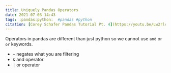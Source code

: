 ```yaml
---
title: Uniquely Pandas Operators
date: 2021-07-03 14:43
tags: :pandas:python:  #pandas #python
citation: [Corey Schafer Pandas Tutorial Pt. 4](https://youtu.be/Lw2rlcxScZY)
---
```

Operators in pandas are different than just python so we cannot use `and` or `or` keywords.

- `~` negates what you are filtering
- `&` and operator
- `|` or operator


